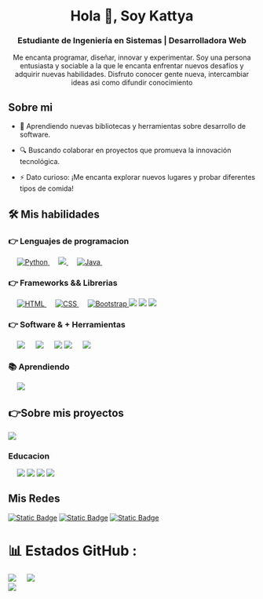 
<h1 align="center"> Hola 👋, Soy Kattya  </h1>


<h3 align="center">Estudiante de Ingeniería en Sistemas | Desarrolladora Web </h3>

<p align="center">Me encanta programar, diseñar, innovar y experimentar. Soy una persona entusiasta y sociable a la que le encanta enfrentar nuevos desafíos y adquirir nuevas habilidades. Disfruto conocer gente nueva, intercambiar ideas asi como difundir conocimiento</p>

## Sobre mi

- 🌱 Aprendiendo nuevas bibliotecas y herramientas sobre desarrollo de software.

- 🔍 Buscando colaborar en proyectos que promueva la innovación tecnológica.

- ⚡ Dato curioso: ¡Me encanta explorar nuevos lugares y probar diferentes tipos de comida!

## 🛠️ Mis habilidades
### 👉 Lenguajes de programacion
<p align="left"> 
  &emsp;
   <a href="https://www.python.org" target="_blank">
    <img alt="Python" src="https://img.shields.io/badge/Python-3776AB?style=for-the-badge&logo=python&logoColor=white">
  </a>
  &emsp;
 <a href="https://developer.mozilla.org/en-US/docs/Web/JavaScript" target="_blank"> 
    <img src="https://img.shields.io/badge/JavaScript-F7DF1E?style=for-the-badge&logo=JavaScript&logoColor=white">
   </a>
  &emsp;
 
  <a href="https://www.java.com" target="_blank"> 
    <img alt="Java" src="https://img.shields.io/badge/Java-ED8B00?style=for-the-badge&logo=openjdk&logoColor=white">
  </a>
  &emsp;
 </p>
  
### 👉 Frameworks && Librerias
<p align="left"> 
  &emsp; 
  <a href="https://www.w3.org/html/" target="_blank"> 
   <img alt="HTML" src="https://img.shields.io/badge/HTML5-E34F26?style=for-the-badge&logo=html5&logoColor=white">
  </a>   
  &emsp;
  <a href="https://www.w3schools.com/css/" target="_blank">
    <img alt="CSS" src="https://img.shields.io/badge/CSS3-1572B6?style=for-the-badge&logo=css3&logoColor=white">
  </a> 
   &emsp;
  <a href="https://getbootstrap.com" target="_blank"> 
    <img alt="Bootstrap" src="https://img.shields.io/badge/Bootstrap-563D7C?style=for-the-badge&logo=bootstrap&logoColor=white"/>
  </a>
<img src="https://img.shields.io/badge/next%20js-000000?style=for-the-badge&logo=nextdotjs&logoColor=white">
<img src="https://img.shields.io/badge/React-20232A?style=for-the-badge&logo=react&logoColor=61DAFB">
<img src="https://img.shields.io/badge/next%20js-000000?style=for-the-badge&logo=nextdotjs&logoColor=white">

</p>

### 👉 Software & + Herramientas
<p align="left"> 
  &emsp; 
<img src="https://img.shields.io/badge/Notion-%23000000.svg?style=for-the-badge&logo=notion&logoColor=white">
&emsp;
<img src="https://img.shields.io/badge/Visual_Studio_Code-0078D4?style=for-the-badge&logo=visual%20studio%20code&logoColor=white">
&emsp;
<img src="https://img.shields.io/badge/manjaro-35BF5C?style=for-the-badge&logo=manjaro&logoColor=white">

<img src="https://img.shields.io/badge/Canva-%2300C4CC.svg?&style=for-the-badge&logo=Canva&logoColor=white">
&emsp;
<img src="https://img.shields.io/badge/Figma-F24E1E?style=for-the-badge&logo=figma&logoColor=white">
</p>

### 📚 Aprendiendo
<p align="left"> 
  &emsp; 
<img src="https://img.shields.io/badge/Playwright-45ba4b?style=for-the-badge&logo=Playwright&logoColor=white">
 &emsp;
</p>

## 👉Sobre mis proyectos
<a href="https://cord-mimosa-dd8.notion.site/Mi-portafolio-93c5e0ec409c457dbfeda4b8cf755ea5"><img src="https://shields-io.translate.goog/badge/-bigmarker?logo=notion&color=black"></a>



### Educacion

<p align="left"> 
  &emsp; 
<img src="https://img.shields.io/badge/MDN_Web_Docs-black?style=for-the-badge&logo=mdnwebdocs&logoColor=white">
<img src="https://img.shields.io/badge/Coursera-0056D2?style=for-the-badge&logo=Coursera&logoColor=white">
<img src= 'https://img.shields.io/badge/Platzi-98CA3F?style=for-the-badge&logo=platzi&logoColor=white'>
<img src= "https://img.shields.io/badge/W3Schools-04AA6D?style=for-the-badge&logo=W3Schools&logoColor=white">
</p>

## Mis Redes
<a href="https://www.linkedin.com/in/kattya-torrez-dev/"><img alt="Static Badge" src="https://shields-io.translate.goog/badge/-maker?style=flat&logo=linkedin&logoColor=white&color=black"></a>
<a href="https://www.youtube.com/@kattyatorrez3396" ><img alt="Static Badge" src="https://shields-io.translate.goog/badge/-maker?style=flat&logo=youtube&logoColor=white&color=black"></a>
<a href="https://www.instagram.com/kattys_cecili?igsh=emZ2MWx3Z2RtMXcz"><img alt="Static Badge" src="https://shields-io.translate.goog/badge/-maker?style=flat&logo=instagram&logoColor=white&color=black"></a>


# 📊 Estados GitHub :
![](https://github-readme-stats.vercel.app/api/top-langs/?username=kattya17&theme=merko&hide_border=false&include_all_commits=false&count_private=false&layout=compact)
 &emsp;
![](https://github-readme-stats.vercel.app/api?username=kattya17&theme=merko&hide_border=false&include_all_commits=false&count_private=false)
</br>
![](https://github-readme-streak-stats.herokuapp.com/?user=kattya17&theme=merko&hide_border=false)<br/>
 










